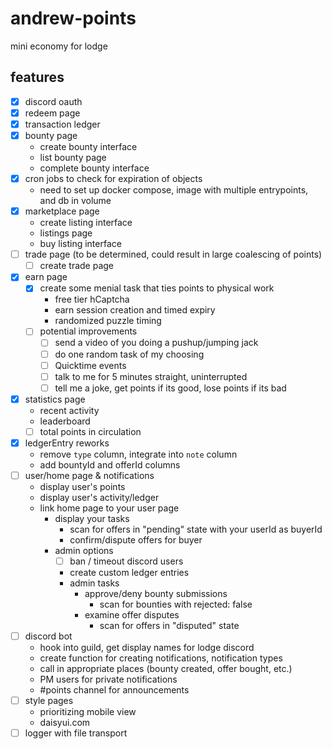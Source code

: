 # andrew-points

mini economy for lodge

## features

- [x] discord oauth
- [x] redeem page
- [x] transaction ledger
- [x] bounty page
  - create bounty interface
  - list bounty page
  - complete bounty interface
- [x] cron jobs to check for expiration of objects
  - need to set up docker compose, image with multiple entrypoints, and db in volume
- [x] marketplace page
  - create listing interface
  - listings page
  - buy listing interface
- [ ] trade page (to be determined, could result in large coalescing of points)
  - [ ] create trade page
- [x] earn page
  - [x] create some menial task that ties points to physical work
    - free tier hCaptcha
    - earn session creation and timed expiry
    - randomized puzzle timing
  - [ ] potential improvements
    - [ ] send a video of you doing a pushup/jumping jack
    - [ ] do one random task of my choosing
    - [ ] Quicktime events
    - [ ] talk to me for 5 minutes straight, uninterrupted
    - [ ] tell me a joke, get points if its good, lose points if its bad
- [x] statistics page
  - recent activity
  - leaderboard
  - [ ] total points in circulation
- [x] ledgerEntry reworks
  - remove `type` column, integrate into `note` column
  - add bountyId and offerId columns
- [ ] user/home page & notifications
  - display user's points
  - display user's activity/ledger
  - link home page to your user page
    - display your tasks
      - scan for offers in "pending" state with your userId as buyerId
      - confirm/dispute offers for buyer
    - admin options
      - [ ] ban / timeout discord users
      - create custom ledger entries
      - admin tasks
        - approve/deny bounty submissions
          - scan for bounties with rejected: false
        - examine offer disputes
          - scan for offers in "disputed" state
- [ ] discord bot
  - hook into guild, get display names for lodge discord
  - create function for creating notifications, notification types
  - call in appropriate places (bounty created, offer bought, etc.)
  - PM users for private notifications
  - #points channel for announcements
- [ ] style pages
  - prioritizing mobile view
  - daisyui.com
- [ ] logger with file transport
